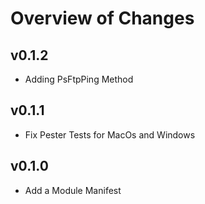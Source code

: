 # Overview of Changes

## v0.1.2

- Adding PsFtpPing Method
  
## v0.1.1

- Fix Pester Tests for MacOs and Windows

## v0.1.0

- Add a Module Manifest
